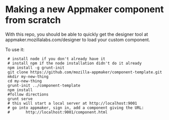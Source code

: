 Making a new Appmaker component from scratch
==================

With this repo, you should be able to quickly get the designer tool at appmaker.mozillalabs.com/designer to load your custom component.

To use it:

```
 # install node if you don't already have it
 # install npm if the node installation didn't do it already
 npm install -g grunt-init
 git clone https://github.com/mozilla-appmaker/component-template.git 
 mkdir my-new-thing
 cd my-new-thing
 grunt-init ../component-template
 npm install
 #follow directions
 grunt serve
 # this will start a local server at http://localhost:9001
 # go into appmaker, sign in, add a component giving the URL: 
 #       http://localhost:9001/component.html
```
